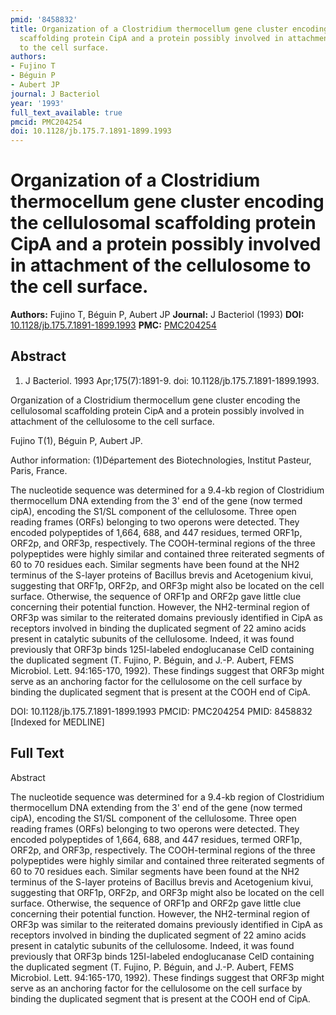 ```yaml
---
pmid: '8458832'
title: Organization of a Clostridium thermocellum gene cluster encoding the cellulosomal
  scaffolding protein CipA and a protein possibly involved in attachment of the cellulosome
  to the cell surface.
authors:
- Fujino T
- Béguin P
- Aubert JP
journal: J Bacteriol
year: '1993'
full_text_available: true
pmcid: PMC204254
doi: 10.1128/jb.175.7.1891-1899.1993
---
```


# Organization of a Clostridium thermocellum gene cluster encoding the cellulosomal scaffolding protein CipA and a protein possibly involved in attachment of the cellulosome to the cell surface.
**Authors:** Fujino T, Béguin P, Aubert JP
**Journal:** J Bacteriol (1993)
**DOI:** [10.1128/jb.175.7.1891-1899.1993](https://doi.org/10.1128/jb.175.7.1891-1899.1993)
**PMC:** [PMC204254](https://www.ncbi.nlm.nih.gov/pmc/articles/PMC204254/)

## Abstract

1. J Bacteriol. 1993 Apr;175(7):1891-9. doi: 10.1128/jb.175.7.1891-1899.1993.

Organization of a Clostridium thermocellum gene cluster encoding the 
cellulosomal scaffolding protein CipA and a protein possibly involved in 
attachment of the cellulosome to the cell surface.

Fujino T(1), Béguin P, Aubert JP.

Author information:
(1)Département des Biotechnologies, Institut Pasteur, Paris, France.

The nucleotide sequence was determined for a 9.4-kb region of Clostridium 
thermocellum DNA extending from the 3' end of the gene (now termed cipA), 
encoding the S1/SL component of the cellulosome. Three open reading frames 
(ORFs) belonging to two operons were detected. They encoded polypeptides of 
1,664, 688, and 447 residues, termed ORF1p, ORF2p, and ORF3p, respectively. The 
COOH-terminal regions of the three polypeptides were highly similar and 
contained three reiterated segments of 60 to 70 residues each. Similar segments 
have been found at the NH2 terminus of the S-layer proteins of Bacillus brevis 
and Acetogenium kivui, suggesting that ORF1p, ORF2p, and ORF3p might also be 
located on the cell surface. Otherwise, the sequence of ORF1p and ORF2p gave 
little clue concerning their potential function. However, the NH2-terminal 
region of ORF3p was similar to the reiterated domains previously identified in 
CipA as receptors involved in binding the duplicated segment of 22 amino acids 
present in catalytic subunits of the cellulosome. Indeed, it was found 
previously that ORF3p binds 125I-labeled endoglucanase CelD containing the 
duplicated segment (T. Fujino, P. Béguin, and J.-P. Aubert, FEMS Microbiol. 
Lett. 94:165-170, 1992). These findings suggest that ORF3p might serve as an 
anchoring factor for the cellulosome on the cell surface by binding the 
duplicated segment that is present at the COOH end of CipA.

DOI: 10.1128/jb.175.7.1891-1899.1993
PMCID: PMC204254
PMID: 8458832 [Indexed for MEDLINE]

## Full Text

Abstract

The nucleotide sequence was determined for a 9.4-kb region of Clostridium thermocellum DNA extending from the 3' end of the gene (now termed cipA), encoding the S1/SL component of the cellulosome. Three open reading frames (ORFs) belonging to two operons were detected. They encoded polypeptides of 1,664, 688, and 447 residues, termed ORF1p, ORF2p, and ORF3p, respectively. The COOH-terminal regions of the three polypeptides were highly similar and contained three reiterated segments of 60 to 70 residues each. Similar segments have been found at the NH2 terminus of the S-layer proteins of Bacillus brevis and Acetogenium kivui, suggesting that ORF1p, ORF2p, and ORF3p might also be located on the cell surface. Otherwise, the sequence of ORF1p and ORF2p gave little clue concerning their potential function. However, the NH2-terminal region of ORF3p was similar to the reiterated domains previously identified in CipA as receptors involved in binding the duplicated segment of 22 amino acids present in catalytic subunits of the cellulosome. Indeed, it was found previously that ORF3p binds 125I-labeled endoglucanase CelD containing the duplicated segment (T. Fujino, P. Béguin, and J.-P. Aubert, FEMS Microbiol. Lett. 94:165-170, 1992). These findings suggest that ORF3p might serve as an anchoring factor for the cellulosome on the cell surface by binding the duplicated segment that is present at the COOH end of CipA.
